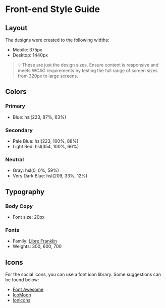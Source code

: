 # Front-end Style Guide

## Layout

The designs were created to the following widths:

-   Mobile: 375px
-   Desktop: 1440px

> 💡 These are just the design sizes. Ensure content is responsive and meets WCAG requirements by testing the full range of screen sizes from 320px to large screens.

## Colors

### Primary

-   Blue: hsl(223, 87%, 63%)

### Secondary

-   Pale Blue: hsl(223, 100%, 88%)
-   Light Red: hsl(354, 100%, 66%)

### Neutral

-   Gray: hsl(0, 0%, 59%)
-   Very Dark Blue: hsl(209, 33%, 12%)

## Typography

### Body Copy

-   Font size: 20px

### Fonts

-   Family: [Libre Franklin](https://fonts.google.com/specimen/Libre+Franklin)
-   Weights: 300, 600, 700

## Icons

For the social icons, you can use a font icon library. Some suggestions can be found below:

-   [Font Awesome](https://fontawesome.com)
-   [IcoMoon](https://icomoon.io)
-   [Ionicons](https://ionicons.com)
